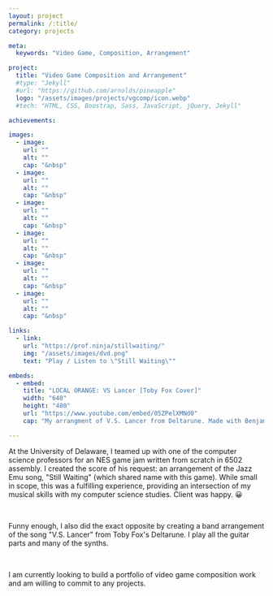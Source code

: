 ```yaml
---
layout: project
permalink: /:title/
category: projects

meta:
  keywords: "Video Game, Composition, Arrangement"

project:
  title: "Video Game Composition and Arrangement"
  #type: "Jekyll"
  #url: "https://github.com/arnolds/pineapple"
  logo: "/assets/images/projects/vgcomp/icon.webp"
  #tech: "HTML, CSS, Boostrap, Sass, JavaScript, jQuery, Jekyll"

achievements:

images:
  - image:
    url: ""
    alt: ""
    cap: "&nbsp"
  - image:
    url: ""
    alt: ""
    cap: "&nbsp"
  - image:
    url: ""
    alt: ""
    cap: "&nbsp"
  - image:
    url: ""
    alt: ""
    cap: "&nbsp"
  - image:
    url: ""
    alt: ""
    cap: "&nbsp"
  - image:
    url: ""
    alt: ""
    cap: "&nbsp"

links:
  - link:
    url: "https://prof.ninja/stillwaiting/"
    img: "/assets/images/dvd.png"
    text: "Play / Listen to \"Still Waiting\""

embeds:
  - embed:
    title: "LOCAL ORANGE: VS Lancer [Toby Fox Cover]"
    width: "640"
    height: "480"
    url: "https://www.youtube.com/embed/05ZPelXMNd0"
    cap: "My arrangment of V.S. Lancer from Deltarune. Made with Benjamin Arellano."

---
```

<p>At the University of Delaware, I teamed up with one of the computer science professors for an NES game jam written from scratch in 6502 assembly. I created the score of his request: an arrangement of the Jazz Emu song, "Still Waiting" (which shared name with this game). While small in scope, this was a fulfilling experience, providing an intersection of my musical skills with my computer science studies. Client was happy. &#128512;</p>
&nbsp;
<p>
Funny enough, I also did the exact opposite by creating a band arrangement of the song "V.S. Lancer" from Toby Fox's Deltarune. I play all the guitar parts and many of the synths.
</p>
&nbsp;
<p>
I am currently looking to build a portfolio of video game composition work and am willing to commit to any projects.
</p>